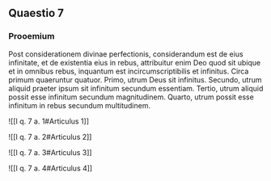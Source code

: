## Quaestio 7

### Prooemium

Post considerationem divinae perfectionis, considerandum est de eius infinitate, et de existentia eius in rebus, attribuitur enim Deo quod sit ubique et in omnibus rebus, inquantum est incircumscriptibilis et infinitus. Circa primum quaeruntur quatuor. Primo, utrum Deus sit infinitus. Secundo, utrum aliquid praeter ipsum sit infinitum secundum essentiam. Tertio, utrum aliquid possit esse infinitum secundum magnitudinem. Quarto, utrum possit esse infinitum in rebus secundum multitudinem.

![[I q. 7 a. 1#Articulus 1]]

![[I q. 7 a. 2#Articulus 2]]

![[I q. 7 a. 3#Articulus 3]]

![[I q. 7 a. 4#Articulus 4]]

